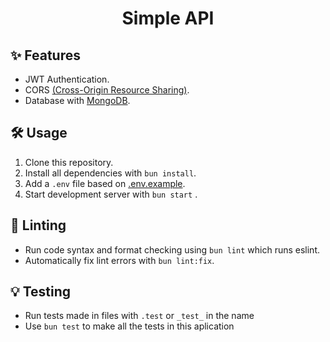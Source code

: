 <h1 align="center"> Simple API </h1>

## ✨ Features

- JWT Authentication.
- CORS [(Cross-Origin Resource Sharing)](https://developer.mozilla.org/pt-BR/docs/Web/HTTP/CORS).
- Database with [MongoDB](http://mongodb.com/).

## 🛠 Usage

1. Clone this repository.
2. Install all dependencies with `bun install`.
3. Add a `.env` file based on [.env.example](https://github.com/twChronous/Templates/blob/master/simpleApi/.env.example).
4. Start development server with `bun start` .

## 🎨 Linting

- Run code syntax and format checking using `bun lint` which runs eslint.
- Automatically fix lint errors with `bun lint:fix`.

## 💡 Testing

- Run tests made in files with `.test` or `_test_` in the name 
- Use `bun test` to make all the tests in this aplication
